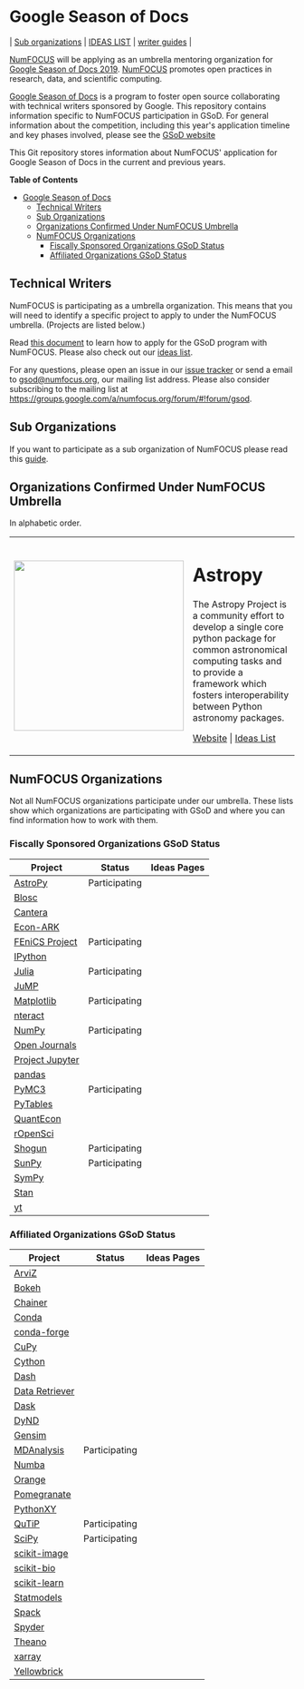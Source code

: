 # Google Season of Docs

| [Sub organizations](https://github.com/numfocus/gsod/tree/update-docs#sub-organizations) | [IDEAS LIST][IL] | [writer guides][CONTRIBUTING] |

[NumFOCUS][] will be applying as an umbrella mentoring organization
for [Google Season of Docs 2019][GSoD]. [NumFOCUS][] promotes open practices in research, data, and scientific computing.

[Google Season of Docs][GSoD] is a program to foster open source collaborating
with technical writers sponsored by Google. This repository contains information
specific to NumFOCUS participation in GSoD. For general information about the
competition, including this year's application timeline and key phases involved,
please see the [GSoD website](https://developers.google.com/season-of-docs/docs/)

<!--
This Git repository stores information about NumFOCUS' participation in
Google Season of Docs 2019 program and previous editions.
-->

This Git repository stores information about NumFOCUS'
application for Google Season of Docs in the current and previous years.

<!-- markdown-toc start - Don't edit this section. Run M-x markdown-toc-refresh-toc -->
**Table of Contents**

- [Google Season of Docs](#google-season-of-docs)
    - [Technical Writers](#technical-writers)
    - [Sub Organizations](#sub-organizations)
    - [Organizations Confirmed Under NumFOCUS Umbrella](#organizations-confirmed-under-numfocus-umbrella)
    - [NumFOCUS Organizations](#numfocus-organizations)
        - [Fiscally Sponsored Organizations GSoD Status](#fiscally-sponsored-organizations-gsod-status)
        - [Affiliated Organizations GSoD Status](#affiliated-organizations-gsod-status)

<!-- markdown-toc end -->


## Technical Writers

NumFOCUS is participating as a umbrella organization. This means that
you will need to identify a specific project to apply to under the
NumFOCUS umbrella. (Projects are listed below.)

Read [this document][CONTRIBUTING] to learn how to apply for the GSoD program
with NumFOCUS. Please also check out our [ideas list][IL].

For any questions, please open an issue in our [issue tracker][issues] or send a
email to gsod@numfocus.org, our mailing list address. Please also consider
subscribing to the mailing list at
https://groups.google.com/a/numfocus.org/forum/#!forum/gsod.

## Sub Organizations

If you want to participate as a sub organization of NumFOCUS please read
this [guide](CONTRIBUTING-mentors.md).

## Organizations Confirmed Under NumFOCUS Umbrella

<!--
The list should contain for each project.
 - A short description
 - link to their website
 - link to ideas page
 - link how to best contact them
 - link to beginners guide
-->

In alphabetic order.

<table>

  <!-- <tr> -->
  <!--   <td> -->
  <!--     <img width="300px" src="img/arviz.png"/> -->
  <!--   </td> -->
  <!--   <td> -->
  <!--      <h1>ArviZ</h1> -->
  <!--      <p> -->
  <!--       ArviZ is a Python package for exploratory analysis of Bayesian models. Includes functions for posterior analysis, sample diagnostics, model checking, and comparison. The goal is to provide backend-agnostic tools for diagnostics and visualizations of Bayesian inference in Python, by first converting inference data into xarray objects. -->
  <!--      </p> -->
  <!--      <p> -->
  <!--        <a href="https://arviz-devs.github.io/arviz/">Website</a> | <a href="https://github.com/arviz-devs/arviz/wiki/GSoD-2019-projects">Ideas List</a> | <a href="https://gitter.im/arviz-devs/community"> Contact (Gitter) </a> | <a href="https://github.com/arviz-devs/arviz">Source Code</a> -->
  <!--      </p> -->
  <!--   </td> -->
  <!-- </tr> -->
  
  <tr>
    <td>
      <img width="300px" src="https://i1.wp.com/www.numfocus.org/wp-content/uploads/2016/07/astropy-logo-300.png?w=1080&ssl=1"/>
    </td>
    <td>
      <h1>Astropy</h1>
      <p>The Astropy Project is a community effort to develop a single core python package for common astronomical computing tasks and to provide a framework which fosters interoperability between Python astronomy packages.
      </p>
      <p><a href="http://www.astropy.org/">Website</a> | <a href="https://docs.google.com/document/d/1uqW0tA8DJVaOztBtABafDMDIpACg2Z4rloNwpIUPOFk/edit#heading=h.b8g3rh3bc71r">Ideas List</a> 
      </p>
   </td>
 </tr>

</table>


## NumFOCUS Organizations

Not all NumFOCUS organizations participate under our umbrella. These lists show
which organizations are participating with GSoD and where you can find
information how to work with them.

### Fiscally Sponsored Organizations GSoD Status


| Project                         | Status                           | Ideas Pages                                         |
| -------                         | ------                           | -----------                                         |
| [AstroPy]                       | Participating                    |                                                     | 
| [Blosc]                         |                                  |                                                     | 
| [Cantera]                       |                                  |                                                     | 
| [Econ-ARK][Econ-ARK]            |                                  |                                                     | 
| [FEniCS Project][FEniCSproject] | Participating                    |                                                     | 
| [IPython]                       |                                  |                                                     | 
| [Julia]                         | Participating                    |                                                     | 
| [JuMP]                          |                                  |                                                     | 
| [Matplotlib]                    | Participating                    |                                                     | 
| [nteract]                       |                                  |                                                     | 
| [NumPy]                         | Participating                    |                                                     | 
| [Open Journals][theoj]          |                                  |                                                     | 
| [Project Jupyter][Jupyter]      |                                  |                                                     | 
| [pandas]                        |                                  |                                                     | 
| [PyMC3](pymc3)                  | Participating                    |                                                     | 
| [PyTables]                      |                                  |                                                     | 
| [QuantEcon]                     |                                  |                                                     | 
| [rOpenSci]                      |                                  |                                                     | 
| [Shogun]                        | Participating                    |                                                     | 
| [SunPy]                         | Participating                    |                                                     | 
| [SymPy]                         |                                  |                                                     | 
| [Stan]                          |                                  |                                                     | 
| [yt]                            |                                  |                                                     | 

### Affiliated Organizations GSoD Status

| Project              | Status                           | Ideas Pages |
| -------              | ------                           | ----------- |
| [ArviZ]              |                     |             | 
| [Bokeh]              |                                  |             | 
| [Chainer]            |                                  |             | 
| [Conda]              |                                  |             | 
| [conda-forge]        |                                  |             | 
| [CuPy]               |                                  |             | 
| [Cython]             |                                  |             | 
| [Dash]               |                                  |             | 
| [Data Retriever][DR] |                     |             | 
| [Dask]               |                                  |             | 
| [DyND]               |                                  |             | 
| [Gensim]             |                     |             | 
| [MDAnalysis]         | Participating                    |             | 
| [Numba]              |                                  |             | 
| [Orange]             |                                  |             | 
| [Pomegranate]        |                                  |             | 
| [PythonXY]           |                                  |             | 
| [QuTiP]              | Participating                    |             | 
| [SciPy]              | Participating                    |             | 
| [scikit-image]       |                                  |             | 
| [scikit-bio]         |                                  |             | 
| [scikit-learn]       |                                  |             | 
| [Statmodels]         |                                  |             | 
| [Spack]              |                                  |             | 
| [Spyder]             |                                  |             | 
| [Theano]             |                                  |             | 
| [xarray]             |                                  |             | 
| [Yellowbrick]        |                                  |             | 

[ArviZ]: https://arviz-devs.github.io/arviz/
[AstroPy]: http://www.astropy.org/
[Blosc]: http://www.blosc.org/
[Bokeh]: http://bokeh.pydata.org/
[cantera]:  http://cantera.org/docs/sphinx/html/index.html
[Chainer]: http://chainer.org
[CONTRIBUTING]: CONTRIBUTING-writer.md
[Conda]: https://github.com/conda/conda
[conda-forge]: https://conda-forge.org
[CuPy]: http://cupy.chainer.org
[Cython]: http://cython.org/
[CF]: https://conda-forge.github.io/
[Dash]: https://plot.ly/dash/
[Dask]: https://dask.org/
[DR]: http://www.data-retriever.org/
[DyND]: http://libdynd.org/
[Econ-ARK]: https://econ-ark.github.io/HARK/
[FEniCSproject]: https://fenicsproject.org/
[Gensim]: https://radimrehurek.com/gensim/
[GSoD]: https://summerofcode.withgoogle.com/
[IL]: 2019/ideas-list.md
[IPython]: http://ipython.org/
[issues]: https://github.com/numfocus/gsod/issues
[Julia]: http://julialang.org/
[JuMP]: http://www.juliaopt.org
[Jupyter]: http://jupyter.org/
[Matplotlib]: http://matplotlib.sourceforge.net/
[MDAnalysis]: http://mdanalysis.org
[Numba]: http://numba.pydata.org/
[NumFOCUS-Projects]: http://numfocus.org/projects/index.html
[NumFOCUS]: http://numfocus.org/
[NumPy]: http://numpy.scipy.org/
[nteract]: https://nteract.io/
[theoj]: http://www.theoj.org
[Orange]: http://orange.biolab.si/
[pandas]: http://pandas.pydata.org/
[Pomegranate]: https://pomegranate.readthedocs.io/en/latest/
[PyTables]: http://pytables.github.com/
[PythonXY]: http://code.google.com/p/pythonxy/wiki/Welcome
[QuTiP]: https://qutip.org
[rOpenSci]: http://ropensci.org/
[quantecon]: http://quantecon.org/
[SCF]: http://software-carpentry.org/scf/index.html
[scikit-bio]: http://scikit-bio.org/
[scikit-image]: http://scikit-image.org/
[scikit-learn]: http://scikit-learn.org/stable/
[SciPy]: http://www.scipy.org/
[Spack]: https://spack.io
[Spyder]: https://www.spyder-ide.org/
[Statmodels]: http://statsmodels.sourceforge.net/
[Stan]: http://mc-stan.org/
[Shogun]: http://www.shogun-toolbox.org
[SunPy]: http://sunpy.org
[SymPy]: http://sympy.org
[Theano]: http://deeplearning.net/software/theano/
[xarray]: http://xarray.pydata.org/
[Yellowbrick]: http://www.scikit-yb.org/en/latest/
[yt]: http://yt-project.org/
